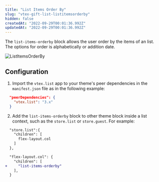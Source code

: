 ```yaml
---
title: "List Items Order By"
slug: "vtex-gift-list-listitemsorderby"
hidden: false
createdAt: "2022-09-29T00:01:36.992Z"
updatedAt: "2022-09-29T00:01:36.992Z"
---
```

The `list-items-orderby` block allows the user order by the items of an list. The options for order is alphabetically or addition date.

![ListItemsOrderBy](https://cdn.jsdelivr.net/gh/vtexdocs/dev-portal-content@main/images/vtex-gift-list-listitemsorderby-0.gif)

## Configuration

1. Import the `vtex.list` app to your theme's peer dependencies in the `manifest.json` file as in the following example:

```json
  "peerDependencies": {
    "vtex.list": "3.x"
  }
```

2. Add the `list-items-orderby` block to other theme block inside a list context, such as the `store.list` or `store.guest`. For example:

```diff
  "store.list":{
    "children": [
      flex-layout.col
    ]
  },

  "flex-layout.col": {
    "children": [
+     "list-items-orderby"
    ],
  }
```